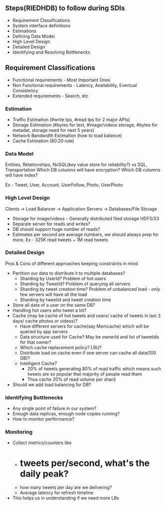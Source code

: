 ## Steps(RIEDHDB) to follow during SDIs

* Requirement Classifications
* System interface definitions
* Estimations
* Defining Data Model
* High Level Design
* Detailed Design
* Identifying and Resolving Bottlenecks

## Requirement Classifications

* Functional requirements - Most Important Ones
* Non Functional requirements - Latency, Availability, Eventual Consistency
* Extended requirements - Search, etc

### Estimation
* Traffic Estimation (#write tps, #read tps for 2 major APIs)
* Storage Estimation (#bytes for text, #image/videos storage, #bytes for metadat, storage need for next 5 years)
* Network Bandwidth Estimation (how to load balance)
* Cache Estimation (80:20 rule)

### Data Model
Entities, Relationships, NoSQL(key value store for reliability?)  vs SQL, Transportation
Which DB columns will have encryption?
Which DB columns will have index?

Ex - Tweet, User, Account, UserFollow, Photo, UserPhoto

### High Level Design
Clients -> Load Balancer -> Application Servers -> Databases/File Storage

* Storage for image/videos - Generally distributed filed storage HDFS/S3
* Separate server for reads and writes?
* DB should support huge number of reads?
* Estimates per second are average numbers, we should always prep for more. Ex - 325K read tweets ~ 1M read tweets

### Detailed Design
Pros & Cons of different approaches keeping constraints in mind

* Partition our data to distribute it to multiple databases?
  * Sharding by UserId? Problem of hot users
  * Sharding by TweetId? Problem of querying all servers
  * Sharding by tweet creation time? Problem of unbalanced load - only few servers will have all the load
  * Sharding by tweetid and tweet creation time
* Store all data of a user on the same DB?
* Handling hot users who tweet a lot?
* Cache (may be cache of hot tweets and users/ cache of tweets in last 3 days/ cache photos or videos)?
  * Have different servers for cache(say Memcache) which will be queried by app servers
  * Data structure used for Cache? May be ownerId and list of tweetids for that owner? 
  * Which cache replacement policy? LRU?
  * Distribute load on cache even if one server can cache all data(100 GB)?
  * Intelligent Cache? 
    * 20% of tweets generating 80% of read traffic which means such tweets are so popular that majority of people read them
    * Thus cache 20% of read volume per shard
* Should we add load balancing for DB?

### Identifying Bottlenecks

* Any single point of failure in our system?
* Enough data replicas, enough node copies running?
* How to monitor performance?

### Monitoring

* Collect metrics/counters like
  * # tweets per/second, what's the daily peak?
  * how many tweets per day are we delivering?
  * Average latency for refresh timeline
* This helps us in understanding if we need more LBs









